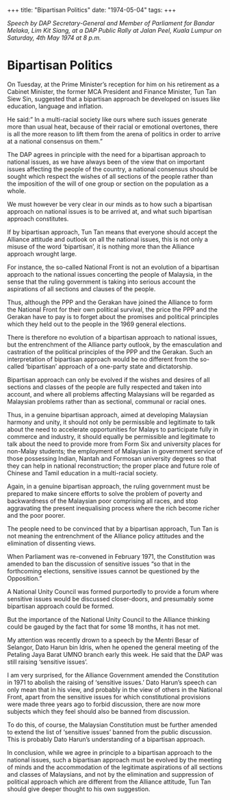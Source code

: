 +++ 
title: "Bipartisan Politics"
date: "1974-05-04"
tags:
+++

_Speech by DAP Secretary-General and Member of Parliament for Bandar Melaka, Lim Kit Siang, at a DAP Public Rally at Jalan Peel, Kuala Lumpur on Saturday, 4th May 1974 at 8 p.m._

# Bipartisan Politics

On Tuesday, at the Prime Minister’s reception for him on his retirement as a Cabinet Minister, the former MCA President and Finance Minister, Tun Tan Siew Sin, suggested that a bipartisan approach be developed on issues like education, language and inflation.

He said:” In a multi-racial society like ours where such issues generate more than usual heat, because of their racial or emotional overtones, there is all the more reason to lift them from the arena of politics in order to arrive at a national consensus on them.”</u>

The DAP agrees in principle with the need for a bipartisan approach to national issues, as we have always been of the view that on important issues affecting the people of the country, a national consensus should be sought which respect the wishes of all sections of the people rather than the imposition of the will of one group or section on the population as a whole.

We must however be very clear in our minds as to how such a bipartisan approach on national issues is to be arrived at, and what such bipartisan approach constitutes.

If by bipartisan approach, Tun Tan means that everyone should accept the Alliance attitude and outlook on all the national issues, this is not only a misuse of the word ‘bipartisan’, it is nothing more than the Alliance approach wrought large.

For instance, the so-called National Front is not an evolution of a bipartisan approach to the national issues concerting the people of Malaysia, in the sense that the ruling government is taking into serious account the aspirations of all sections and clauses of the people.

Thus, although the PPP and the Gerakan have joined the Alliance to form the National Front for their own political survival, the price the PPP and the Gerakan have to pay is to forget about the promises and political principles which they held out to the people in the 1969 general elections.

There is therefore no evolution of a bipartisan approach to national issues, but the entrenchment of the Alliance party outlook, by the emasculation and castration of the political principles of the PPP and the Gerakan. Such an interpretation of bipartisan approach would be no different from the so-called ‘bipartisan’ approach of a one-party state and dictatorship.

Bipartisan approach can only be evolved if the wishes and desires of all sections and classes of the people are fully respected and taken into account, and where all problems affecting Malaysians will be regarded as Malaysian problems rather than as sectional, communal or racial ones.

Thus, in a genuine bipartisan approach, aimed at developing Malaysian harmony and unity, it should not only be permissible and legitimate to talk about the need to accelerate opportunities for Malays to participate fully in commerce and industry, it should equally be permissible and legitimate to talk about the need to provide more from Form Six and university places for non-Malay students; the employment of Malaysian in government service of those possessing Indian, Nantah and Formosan university degrees so that they can help in national reconstruction; the proper place and future role of Chinese and Tamil education in a multi-racial society.

Again, in a genuine bipartisan approach, the ruling government must be prepared to make sincere efforts to solve the problem of poverty and backwardness of the Malaysian poor comprising all races, and stop aggravating the present inequalising process where the rich become richer and the poor poorer.

 The people need to be convinced that by a bipartisan approach, Tun Tan is not meaning the entrenchment of the Alliance policy attitudes and the elimination of dissenting views.

When Parliament was re-convened in February 1971, the Constitution was amended to ban the discussion of sensitive issues “so that in the forthcoming elections, sensitive issues cannot be questioned by the Opposition.”

A National Unity Council was formed purportedly to provide a forum where sensitive issues would be discussed closer-doors, and presumably some bipartisan approach could be formed.

But the importance of the National Unity Council to the Alliance thinking could be gauged by the fact that for some 18 months, it has not met.

My attention was recently drown to a speech by the Mentri Besar of Selangor, Dato Harun bin Idris, when he opened the general meeting of the Petaling Jaya Barat UMNO branch early this week. He said that the DAP was still raising ‘sensitive issues’.

I am very surprised, for the Alliance Government amended the Constitution in 1971 to abolish the raising of ‘sensitive issues.’ Dato Harun’s speech can only mean that in his view, and probably in the view of others in the National Front, apart from the sensitive issues for which constitutional provisions were made three years ago to forbid discussion, there are now more subjects which they feel should also be banned from discussion.

To do this, of course, the Malaysian Constitution must be further amended to extend the list of ‘sensitive issues’ banned from the public discussion. This is probably Dato Harun’s understanding of a bipartisan approach.

In conclusion, while we agree in principle to a bipartisan approach to the national issues, such a bipartisan approach must be evolved by the meeting of minds and the accommodation of the legitimate aspirations of all sections and classes of Malaysians, and not by the elimination and suppression of political approach which are different from the Alliance attitude, Tun Tan should give deeper thought to his own suggestion.
 
